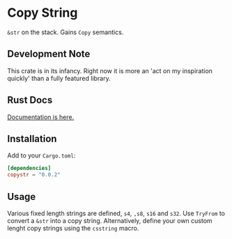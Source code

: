 # Copy String
`&str` on the stack. Gains `Copy` semantics.

## Development Note
This crate is in its infancy. Right now it is more an 'act on my inspiration quickly' than a fully featured library.

## Rust Docs
[Documentation is here.](https://docs.rs/copystr/0.0.2)

## Installation

Add to your `Cargo.toml`:
```toml
[dependencies]
copystr = "0.0.2"
```

## Usage
Various fixed length strings are defined, `s4`, `,s8`, `s16` and `s32`. Use `TryFrom` to convert a `&str` into a copy string. Alternatively, define your own custom lenght copy strings using the `csstring` macro.
